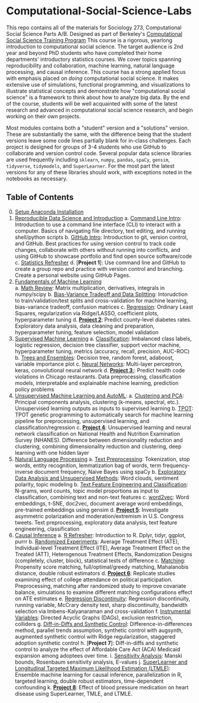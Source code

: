 # Computational-Social-Science-Labs

This repo contains all of the materials for Sociology 273, Computational Social Science Parts A/B. Designed as part of Berkeley's [Computational Social Science Training Program](https://bids.berkeley.edu/research/computational-social-science-training-program#:~:text=The%20UC%20Berkeley%20Computational%20Social,%2C%20social%20welfare%2C%20and%20sociology.) This course is a rigorous, yearlong introduction to computational social science. The target audience is 2nd year and beyond PhD students who have completed their home departments' introductory statistics courses. We cover topics spanning reproducibility and collaboration, machine learning, natural language processing, and causal inference. This course has a strong applied focus with emphasis placed on *doing* computational social science. It makes extensive use of simulations, functional programming, and visualizations to illustrate statistical concepts and demonstrate how "computational social science" is a framework to think about how to analyze big data. By the end of the course, students will be well acquainted with some of the latest research and advanced in computational social science research, and begin working on their own projects.

Most modules contains both a "student" version and a "solutions" version. These are substantially the same, with the difference being that the student versions leave some code lines partially blank for in-class challenges. Each project is designed for groups of 3-4 students who use GitHub to collaborate and version control code. Several popular data science libraries are used frequently including `sklearn`, `numpy`, `pandas`, `spaCy`, `gensim`, `tidyverse`, `tidymodels`, and `SuperLearner`. For the most part the latest versions for any of these libraries should work, with exceptions noted in the notebooks as necessary. 

## Table of Contents

0. [Setup Anaconda Installation](https://github.com/dlab-berkeley/Computational-Social-Science-Training-Program/blob/master/Reproducible%20Data%20Science/Anaconda%20Installation%20Guide.ipynb)
1. [Reproducible Data Science and Introduction](https://github.com/dlab-berkeley/Computational-Social-Science-Training-Program/tree/master/Reproducible%20Data%20Science)
    a. [Command Line Intro](https://github.com/dlab-berkeley/Computational-Social-Science-Training-Program/blob/master/Reproducible%20Data%20Science/Command%20Line%20Intro.md): Introduction to use a command line interface (CLI) to interact with a computer. Basics of navigating file directory, text editing, and running shell/python scripts
    b. [GitHub Intro](https://github.com/dlab-berkeley/Computational-Social-Science-Training-Program/blob/master/Reproducible%20Data%20Science/GitHub%20Intro.md): Introduction to git, version control, and GitHub. Best practices for using version control to track code changes, collaborate with others without running into conflicts, and using GitHub to showcase portfolio and find open source software/code
    c. [Statistics Refresher](https://github.com/dlab-berkeley/Computational-Social-Science-Training-Program/blob/master/Reproducible%20Data%20Science/Statistics%20Refresher%20Students.ipynb)
    d. [**Project 1**]: Use command line and GitHub to create a group repo and practice with version control and branching. Create a personal website using GitHub Pages.
2. [Fundamentals of Machine Learning](https://github.com/dlab-berkeley/Computational-Social-Science-Training-Program/tree/master/Fundamentals%20for%20Machine%20Learning)  
    a. [Math Review](https://github.com/dlab-berkeley/Computational-Social-Science-Training-Program/tree/master/Fundamentals%20for%20Machine%20Learning/Math%20Review): Matrix multiplication, derivatives, integrals in numpy/scipy
    b. [Bias-Variance Tradeoff and Data Splitting](https://github.com/dlab-berkeley/Computational-Social-Science-Training-Program/tree/master/Fundamentals%20for%20Machine%20Learning/Data%20Splitting%20and%20Bias-Variance%20Tradeoff): Intorudction to train/validation/test splits and cross-validation for machine learning, bias-variance tradeoff, confusion matrices
    c. [Regression](https://github.com/dlab-berkeley/Computational-Social-Science-Training-Program/tree/master/Fundamentals%20for%20Machine%20Learning/Regression): Ordinary Least Squares, regularization via Ridge/LASSO, coefficient plots, hyperparameter tuning
    d. [**Project 2**](https://github.com/dlab-berkeley/Computational-Social-Science-Training-Program/tree/master/Project%202): Predict county-level diabetes rates. Exploratory data analysis, data cleaning and preparation, hyperparameter tuning, feature selection, model validation
3. [Supervised Machine Learning](https://github.com/dlab-berkeley/Computational-Social-Science-Training-Program/tree/master/Supervised%20Machine%20Learning)
    a. [Classification](https://github.com/dlab-berkeley/Computational-Social-Science-Training-Program/tree/master/Supervised%20Machine%20Learning/Classification): Imbalanced class labels, logistic regression, decision tree classifier, support vector machine, hyperparameter tuning, metrics (accuracy, recall, precision, AUC-ROC)
    b. [Trees and Ensembles](https://github.com/dlab-berkeley/Computational-Social-Science-Training-Program/tree/master/Supervised%20Machine%20Learning/Trees%20and%20Ensembles): Decision tree, random forest, adaboost, variable importance plot
    c. [Neural Networks](https://github.com/dlab-berkeley/Computational-Social-Science-Training-Program/tree/master/Supervised%20Machine%20Learning/Neural%20Networks): Multi-layer perceptron, keras, convolutional neural network
    d. [**Project 3**:](https://github.com/dlab-berkeley/Computational-Social-Science-Training-Program/tree/master/Project%203): Predict health code violations in Chicago restaurants. Data preprocessing, classification models, interpretable and explainable machine learning, prediction policy problems
4. [Unsupervised Machine Learning and AutoML](https://github.com/dlab-berkeley/Computational-Social-Science-Training-Program/tree/master/Unsupervised%20Machine%20Learning%20and%20TPOT): 
    a. [Clustering and PCA](https://github.com/dlab-berkeley/Computational-Social-Science-Training-Program/tree/master/Unsupervised%20Machine%20Learning%20and%20TPOT/Clustering%20and%20PCA): Principal components analysis, clustering (k-means, spectral, etc.). Unsupervised learning outputs as inputs to supervised learning
    b. [TPOT](https://github.com/dlab-berkeley/Computational-Social-Science-Training-Program/tree/master/Unsupervised%20Machine%20Learning%20and%20TPOT/TPOT): TPOT genetic programming to automatically search for machine learning pipeline for preprocessing, unsupervised learning, and classification/regression 
    c. [**Project 4**](https://github.com/dlab-berkeley/Computational-Social-Science-Training-Program/tree/master/Project%204): Unsupervised learning and neural network classification on National Health and Nutrition Examination Survey (NHANES). Difference between dimensionality reduction and clustering, combining dimensionality reduction and clustering, deep learning with one hidden layer 
5. [Natural Language Processing](https://github.com/dlab-berkeley/Computational-Social-Science-Training-Program/tree/master/Natural%20Language%20Processing)
    a. [Text Preprocessing](https://github.com/dlab-berkeley/Computational-Social-Science-Training-Program/tree/master/Natural%20Language%20Processing/Text%20Preprocessing): Tokenization, stop words, entity recognition, lemmatization bag of words, term frequency-inverse document frequency, Naive Bayes using spaCy
    b. [Exploratory Data Analysis and Unsupervised Methods](https://github.com/dlab-berkeley/Computational-Social-Science-Training-Program/tree/master/Natural%20Language%20Processing/Exploratory%20and%20Unsupervised%20Methods): Word clouds, sentiment polarity, topic modeling
    b. [Text Feature Engineering and Classification](https://github.com/dlab-berkeley/Computational-Social-Science-Training-Program/tree/master/Natural%20Language%20Processing/Text%20Feature%20Engineering%20and%20Classification): N-grams, word counts, topic model proportions as input to classification, combining text and non-text features
    c. [word2vec](https://github.com/dlab-berkeley/Computational-Social-Science-Training-Program/blob/master/Natural%20Language%20Processing/word2vec/word2vec.ipynb): Word embeddings, t-SNE, doc2vec, document average word embeddings, pre-trained embeddings using gensim
    d. [**Project 5**](https://github.com/dlab-berkeley/Computational-Social-Science-Training-Program/tree/master/Project%205): Investigate asymmetric polarization and moderation/extremism in U.S. Congress tweets. Text preprocessing, exploratory data analysis, text feature engineering, classification
6. [Causal Inference](https://github.com/dlab-berkeley/Computational-Social-Science-Training-Program/tree/master/Causal%20Inference)
    a. [R Refresher](https://github.com/dlab-berkeley/Computational-Social-Science-Training-Program/tree/master/Causal%20Inference/R%20Refresher): Introduction to R. Dplyr, tidyr, ggplot, purrr
    b. [Randomized Experiments](https://github.com/dlab-berkeley/Computational-Social-Science-Training-Program/tree/master/Causal%20Inference/Randomized%20Experiments): Average Treatment Effect (ATE), Individual-level Treatment Effect (ITE), Average Treatment Effect on the Treated (ATT), Heterogenous Treatment Effects, Randomization Designs (completely, cluster, block), statistical tests of difference
    c. [Matching](https://github.com/dlab-berkeley/Computational-Social-Science-Training-Program/tree/master/Causal%20Inference/Matching%20Methods): Propensity score matching, full/optimal/greedy matching, Mahalanobis distance, double robust estimators
    d. [**Project 6**](https://github.com/dlab-berkeley/Computational-Social-Science-Training-Program/tree/master/Project%206): Replicate studies examining effect of college attendance on political participation. Preprocessing, matching after randomized study to improve covariate balance, simulations to examine different matching configurations effect on ATE estimates
    e. [Regression Discontinuity](https://github.com/dlab-berkeley/Computational-Social-Science-Training-Program/tree/master/Causal%20Inference/Regression%20DIscontinuity): Regression discontinuity, running variable, McCrary density test, sharp discontinuity, bandwidth selection via Imbens-Kalyanaraman and cross-validation
    f. [Instrumental Variables](https://github.com/dlab-berkeley/Computational-Social-Science-Training-Program/blob/master/Causal%20Inference/Instrumental%20Variables/Instrumental-Variables-Solutions.pdf): Directed Acyclic Graphs (DAGs), exclusion restriction, colliders
    g. [Diff-in-Diffs and Synthetic Control](https://github.com/dlab-berkeley/Computational-Social-Science-Training-Program/tree/master/Causal%20Inference/Diff%20in%20Diffs%20and%20Synthetic%20Control): Difference-in-differences method, parallel trends assumption, synthetic control with augsynth, augmented synthetic control with Ridge regularization, staggered adoption synthetic control
    h. [**Project 7**]: Diff-in-diffs and synthetic control to analyze the effect of Affordable Care Act (ACA) Medicaid expansion among adoptees over time.
    i. [Sensitivity Analysis](https://github.com/dlab-berkeley/Computational-Social-Science-Training-Program/tree/master/Causal%20Inference/Sensitivity%20Analysis): Manski bounds, Rosenbaum sensitivity analysis, E-values
    j. [SuperLearner and Longitudinal Targeted Maximum Likelihood Estimation (LTMLE)](https://github.com/dlab-berkeley/Computational-Social-Science-Training-Program/tree/master/Causal%20Inference/SuperLearner%20and%20LTMLE): Ensemble machine learning for causal inference, parallelization in R, targeted learning, double robust estimators, time-dependent confounding
    k. [**Project 8**](https://github.com/dlab-berkeley/Computational-Social-Science-Training-Program/tree/master/Project%208): Effect of blood pressure medication on heart disease using SuperLearner, TMLE, and LTMLE.
